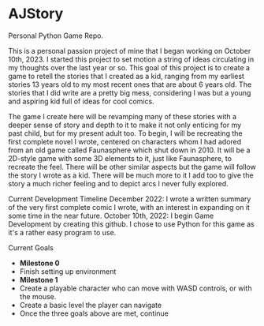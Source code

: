 # AJStory
Personal Python Game Repo.

This is a personal passion project of mine that I began working on October 10th, 2023. I started this project to set motion a string of ideas circulating in my thoughts over the last year or so.
This goal of this project is to create a game to retell the stories that I created as a kid, ranging from my earliest stories 13 years old to my most recent ones that are about 6 years old.
The stories that I did write are a pretty big mess, considering I was but a young and aspiring kid full of ideas for cool comics.

The game I create here will be revamping many of these stories with a deeper sense of story and depth to it to make it not only enticing for my past child, but for my present adult too.
To begin, I will be recreating the first complete novel I wrote, centered on characters whom I had adored from an old game called Faunasphere which shut down in 2010.
It will be a 2D-style game with some 3D elements to it, just like Faunasphere, to recreate the feel. There will be other similar aspects but the game will follow the story I wrote as a kid.
There will be much more to it I add too to give the story a much richer feeling and to depict arcs I never fully explored.

Current Development Timeline
December 2022: I wrote a written summary of the very first complete comic I wrote, with an interest in expanding on it some time in the near future.
October 10th, 2022: I begin Game Development by creating this github. I chose to use Python for this game as it's a rather easy program to use.

Current Goals
- **Milestone 0**
- Finish setting up environment
- **Milestone 1**
- Create a playable character who can move with WASD controls, or with the mouse.
- Create a basic level the player can navigate
- Once the three goals above are met, continue
